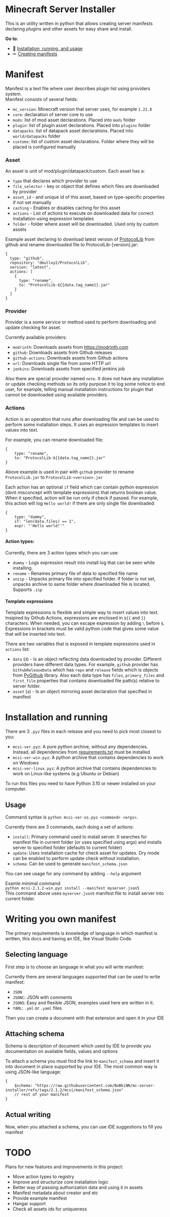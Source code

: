 # Minecraft Server Installer

This is an utility written in python that allows creating server manifests declaring plugins and other assets for easy share and install.

**Go to**:
* 🔧 [Installation, running, and usage](#installation-and-running)  
* ✏ [Creating manifests](#writing-you-own-manifest)

# Manifest

Manifest is a text file where user describes plugin list using providers system.<br>
Manifest consists of several fields:
- `mc_version`: Minecraft version that server uses, for example `1.21.8`
- `core`: declaration of server core to use
- `mods`: list of mod asset declarations. Placed into `mods` folder
- `plugin`: list of plugin asset declarations. Placed into `plugins` folder
- `datapacks`: list of datapack asset declarations. Placed into `world/datapacks` folder
- `customs`: list of custom asset declarations. Folder where they will be placed is configured manually

### Asset
An asset is unit of mod/plugin/datapack/custom.
Each asset has a:
- `type` that declares which provider to use
- `file_selector` - key or object that defines which files are downloaded by provider
- `asset_id` - and unique id of this asset, based on type-specific properties if not set manually
- `caching` - Enables or disables caching for this asset
- `actions` - List of actions to execute on downloaded data for correct installation using expression templates
- `folder` - folder where asset will be downloaded. Used only by custom assets

Example asset declaring to download latest version of [ProtocolLib](https://github.com/dmulloy2/ProtocolLib) from github and rename downloaded file to ProtocolLib-[version].jar:
```json5
{
  type: "github",
  repository: "dmulloy2/ProtocolLib",
  version: "latest",
  actions: [
    {
      type: "rename",
      to: "ProtocolLib-${{data.tag_name}}.jar"
    }
  ]
}
```

### Provider
Provider is a some service or method used to perform downloading and update checking for asset.

Currently available providers:
- `modrinth`: Downloads assets from https://modrinth.com
- `github`: Downloads assets from Github releases
- `github-actions`: Downloads assets from Github actions
- `url`: Downloads single file from some HTTP url
- `jenkins`: Downloads assets from specified jenkins job

Also there are special provider named `note`. It does not have any installation or update checking methods so its only purpose it to log some notice to end user, for example, telling manual installation instructions for plugin that cannot be downloaded using available providers.

### Actions
Action is an operation that runs after downloading file and can be used to perform some installation steps. It uses an expression templates to insert values into text.

For example, you can rename downloaded file:
```json5
{
    type: "rename",
    to: "ProtocolLib-${{data.tag_name}}.jar"
}
```

Above example is used in pair with `github` provider to rename `ProtocolLib.jar` to `ProtocolLib-<version>.jar`

Each action has an optional `if` field which can contain python expression (dont misconcept with template expressions) that returns boolean value. When it specified, action will be run only if check if passed. For example, this action will log `Hello world!` if there are only single file downloaded:
```json5
{
    type: "dummy",
    if: "len(data.files) == 1",
    expr: "'Hello world!'"
}
```

#### Action types:
Currently, there are 3 action types which you can use:  
- `dummy` - Logs expression result into install log that can be seen while installing.  
- `rename` - Renames primary file of data to specified file name
- `unzip` - Unpacks primary file into specified folder. If folder is not set, unpacks archive to same folder where downloaded file is located. Supports `.zip`



#### Template expressions
Template expressions is flexible and simple way to insert values into text. Insipired by Github Actions, expressions are enclosed in `${{` and `}}` characters. When needed, you can escape expression by adding `\` before `$`.<br>
Expressions in brackets must be valid python code that gives some value that will be inserted into text.

There are two variables that is exposed in template expressions used in `actions` list:  
- `data` (`d`) - Is an object reflecting data downloaded by provider. Different providers have different data types. For example, `github` provider has `GithubReleaseData` which has `repo` and `release` fields which is objects from [PyGithub](https://pypi.org/project/PyGithub/) library. Also each data type has `files`, `primary_files` and `first_file` properties that contains downloaded file path(s) relative to server folder.
- `asset` (`a`) - Is an object mirroring asset declaration that specified in manifest 

# Installation and running
There are 3 `.pyz` files in each release and you need to pick most closest to you:
- `mcsi-ver.pyz`: A pure python archive, without any dependencies. Instead, all dependencies from [requirements.txt](mcsi/requirements.txt) must be installed
- `mcsi-ver-win.pyz`: A python archive that contains dependencies to work on Windows
- `mcsi-ver-linux.pyz`: A python archive that contains dependencies to work on Linux-like systems (e.g Ubuntu or Debian)

To run this files you need to have Python 3.10 or newer installed on your computer.

## Usage
Command syntax is `python mcsi-ver-os.pyz <command> <args>`.

Currently there are 3 commands, each doing a set of actions:
- `install`: Primary command used to install server. It searches for manifest file in current folder (or uses specified using args) and installs server to specified folder (defaults to current folder)
- `update`: Uses installation cache for check asset for updates. Dry mode can be enabled to perform update check without installation.
- `schema`: Can be used to generate `manifest_schema.json`

You can see usage for any command by adding `--help` argument

Examle minimal command:  
`python mcsi-2.1.2-win.pyz install --manifest myserver.json5`  
This command above uses `myserver.json5` manifest file to install server into current folder.

# Writing you own manifest
The primary requirements is knowledge of language in which manifest is written, this docs and having an IDE, like Visual Studio Code.

## Selecting language
First step is to choose an language in what you will write manifest:

Currently there are several languages supported that can be used to write manifest:
- `JSON`
- `JSONC`: JSON with comments
- `JSON5`: Easy and flexible JSON, examples used here are written in it.
- `YAML`: `.yml` or `.yaml` files

Then you can create a document with that extension and open it in your IDE

## Attaching schema
Schema is description of document which used by IDE to provide you documentation on available fields, values and options

To attach a schema you must find the link to `manifest_schema` and insert it into document in place supported by your IDE. The most common way is using JSON-like language:
```json5
{
    $schema: "https://raw.githubusercontent.com/BoBkiNN/mc-server-installer/refs/tags/2.1.2/mcsi/manifest_schema.json"
    // rest of your manifest
}
```

## Actual writing
Now, when you attached a schema, you can use IDE suggestions to fill you manifest

# TODO
Plans for new features and improvements in this project:
- Move action types to registry
- Improve and structurize core installation logic
- Better way of passing authorization data and using it in assets
- Manifest metadata about creator and etc
- Provide example manifest
- Hangar support
- Check all assets ids for uniqueness
